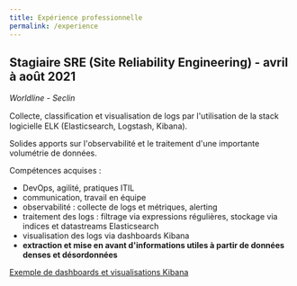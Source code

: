 ```yaml
---
title: Expérience professionnelle
permalink: /experience
---
```


## Stagiaire SRE (Site Reliability Engineering) - avril à août 2021
*Worldline - Seclin*  

Collecte, classiﬁcation et visualisation de logs par l'utilisation de la
stack logicielle ELK (Elasticsearch, Logstash, Kibana).  

Solides apports sur l'observabilité et le traitement d'une importante
volumétrie de données.  

Compétences acquises :
- DevOps, agilité, pratiques ITIL
- communication, travail en équipe
- observabilité : collecte de logs et métriques, alerting
- traitement des logs : filtrage via expressions régulières, stockage via indices et datastreams Elasticsearch
- visualisation des logs via dashboards Kibana
- **extraction et mise en avant d'informations utiles à partir de données denses et désordonnées**

[Exemple de dashboards et visualisations Kibana](https://www.elastic.co/kibana/)